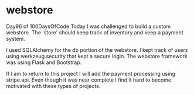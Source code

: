 # webstore
Day96 of 100DaysOfCode Today I was challenged to build a custom webstore.  The 'store' should keep track of inventory and keep a payment system.

I used SQLAlchemy for the db portion of the webstore.  I kept track of users using werkzeug.security that kept a secure login.  The webstore framework was using
Flask and Bootstrap.  

If I am to return to this project I will add the payment processing using stripe.api.  Even though it was near complete I find it hard to become motivated with 
these types of projects.
